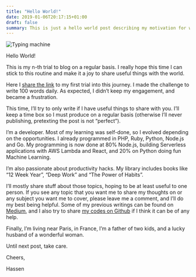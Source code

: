 ```yaml
---
title: "Hello World!"
date: 2019-01-06T20:17:15+01:00
draft: false
summary: This is just a hello world post describing my motivation for writing.
---
```


![Typing machine](/2019/01/typing-machine.jpg "Typing machine")

Hello World!

This is my n-th trial to blog on a regular basis. I really hope this time I can stick to this routine and make it a joy to share useful things with the world.

Here I [share the link](https://medium.com/@htaidirt/my-100-words-challenge-c3223c8bbea5) to my first trial into this journey. I made the challenge to write 100 words daily. As expected, I didn’t keep my engagement, and became a frustration.

This time, I’ll try to only write if I have useful things to share with you. I’ll keep a time box so I must produce on a regular basis (otherwise I’ll never publishing, pretexting the post is not “perfect”).

I’m a developer. Most of my learning was self-done, so I evolved depending on the opportunities. I already programmed in PHP, Ruby, Python, Node.js and Go. My programming is now done at 80% Node.js, building Serverless applications with AWS Lambda and React, and 20% on Python doing fun Machine Learning.

I’m also passionate about productivity hacks. My library includes books like “12 Week Year”, “Deep Work” and “The Power of Habits”.

I’ll mostly share stuff about those topics, hoping to be at least useful to one person. If you see any topic that you want me to share my thoughts on or any subject you want me to cover, please leave me a comment, and I’ll do my best being helpful. Some of my previous writings can be found on [Medium](https://medium.com/@htaidirt), and I also try to share [my codes on Github](https://github.com/HassenIO) if I think it can be of any help.

Finally, I’m living near Paris, in France, I’m a father of two kids, and a lucky husband of a wonderful woman.

Until next post, take care.

Cheers,

Hassen

